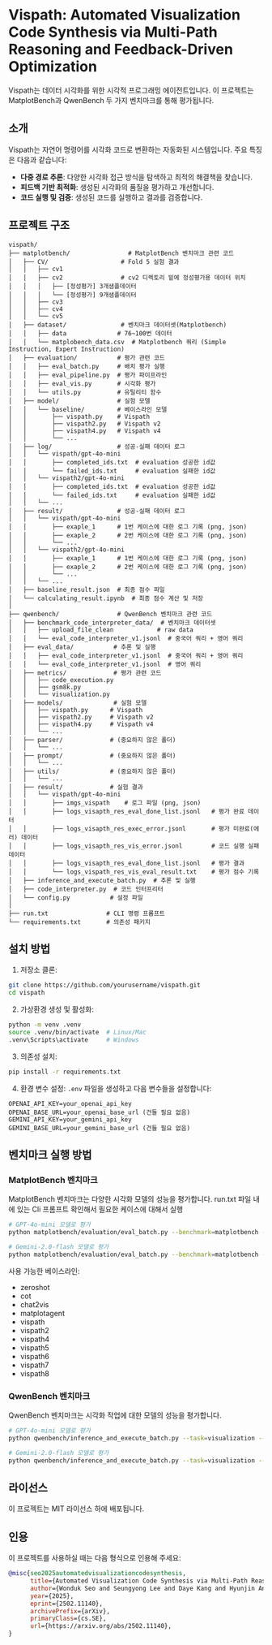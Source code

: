 # Vispath: Automated Visualization Code Synthesis via Multi-Path Reasoning and Feedback-Driven Optimization

Vispath는 데이터 시각화를 위한 시각적 프로그래밍 에이전트입니다. 이 프로젝트는 MatplotBench과 QwenBench 두 가지 벤치마크를 통해 평가됩니다.

## 소개

Vispath는 자연어 명령어를 시각화 코드로 변환하는 자동화된 시스템입니다. 주요 특징은 다음과 같습니다:

- **다중 경로 추론**: 다양한 시각화 접근 방식을 탐색하고 최적의 해결책을 찾습니다.
- **피드백 기반 최적화**: 생성된 시각화의 품질을 평가하고 개선합니다.
- **코드 실행 및 검증**: 생성된 코드를 실행하고 결과를 검증합니다.

## 프로젝트 구조

```
vispath/
├── matplotbench/                # MatplotBench 벤치마크 관련 코드
│   ├── CV/                    # Fold 5 실험 결과
│   │   ├── cv1
│   │   ├── cv2                # cv2 디렉토리 밑에 정성평가용 데이터 위치
│   │   │   ├── [정성평가] 3개샘플데이터
│   │   │   └── [정성평가] 9개샘플데이터
│   │   ├── cv3
│   │   ├── cv4
│   │   └── cv5 
│   ├── dataset/               # 벤치마크 데이터셋(Matplotbench)
│   │   ├── data              # 76~100번 데이터
│   │   └── matplobench_data.csv  # Matplotbench 쿼리 (Simple Instruction, Expert Instruction)
│   ├── evaluation/           # 평가 관련 코드
│   │   ├── eval_batch.py     # 배치 평가 실행
│   │   ├── eval_pipeline.py  # 평가 파이프라인
│   │   ├── eval_vis.py       # 시각화 평가
│   │   └── utils.py          # 유틸리티 함수
│   ├── model/                # 실험 모델
│   │   └── baseline/         # 베이스라인 모델
│   │       ├── vispath.py    # Vispath
│   │       ├── vispath2.py   # Vispath v2
│   │       ├── vispath4.py   # Vispath v4
│   │       └── ...
│   ├── log/                  # 성공-실패 데이터 로그
│   │   └── vispath/gpt-4o-mini 
│   │       ├── completed_ids.txt  # evaluation 성공한 id값
│   │       └── failed_ids.txt     # evaluation 실패한 id값
│   │   └── vispath2/gpt-4o-mini 
│   │       ├── completed_ids.txt  # evaluation 성공한 id값
│   │       └── failed_ids.txt     # evaluation 실패한 id값
│   │   └── ...
│   ├── result/               # 성공-실패 데이터 로그
│   │   └── vispath/gpt-4o-mini 
│   │       ├── exaple_1      # 1번 케이스에 대한 로그 기록 (png, json)
│   │       ├── exaple_2      # 2번 케이스에 대한 로그 기록 (png, json)
│   │       └── ...
│   │   └── vispath2/gpt-4o-mini 
│   │       ├── exaple_1      # 1번 케이스에 대한 로그 기록 (png, json)
│   │       ├── exaple_2      # 2번 케이스에 대한 로그 기록 (png, json)
│   │       └── ...
│   │   └── ...
│   ├── baseline_result.json  # 최종 점수 파일
│   └── calculating_result.ipynb  # 최종 점수 계산 및 저장
│
├── qwenbench/                # QwenBench 벤치마크 관련 코드
│   ├── benchmark_code_interpreter_data/  # 벤치마크 데이터셋
│   │   ├── upload_file_clean            # raw data
│   │   └── eval_code_interpreter_v1.jsonl  # 중국어 쿼리 + 영어 쿼리
│   ├── eval_data/           # 추론 및 실행
│   │   ├── eval_code_interpreter_v1.jsonl  # 중국어 쿼리 + 영어 쿼리
│   │   └── eval_code_interpreter_v1.jsonl  # 영어 쿼리
│   ├── metrics/             # 평가 관련 코드
│   │   ├── code_execution.py
│   │   ├── gsm8k.py
│   │   └── visualization.py
│   ├── models/              # 실험 모델
│   │   ├── vispath.py      # Vispath
│   │   ├── vispath2.py     # Vispath v2
│   │   ├── vispath4.py     # Vispath v4
│   │   └── ...
│   ├── parser/             # (중요하지 않은 폴더)
│   │   └── ...
│   ├── prompt/             # (중요하지 않은 폴더)
│   │   └── ...
│   ├── utils/              # (중요하지 않은 폴더)
│   │   └── ...
│   ├── result/             # 실험 결과
│   │   └── vispath/gpt-4o-mini
│   │       ├── imgs_vispath    # 로그 파일 (png, json)
│   │       ├── logs_visapth_res_eval_done_list.jsonl   # 평가 완료 데이터
│   │       ├── logs_visapth_res_exec_error.jsonl       # 평가 미완료(에러) 데이터
│   │       ├── logs_visapth_res_vis_error.jsonl        # 코드 실행 실패 데이터
│   │       ├── logs_visapth_res_eval_done_list.jsonl   # 평가 결과
│   │       └── logs_vispath_res_vis_eval_result.txt    # 평가 점수 기록
│   ├── inference_and_execute_batch.py  # 추론 및 실행
│   ├── code_interpreter.py  # 코드 인터프리터
│   └── config.py           # 설정 파일
│
├── run.txt                # CLI 명령 프롬프트
└── requirements.txt       # 의존성 패키지
```

## 설치 방법

1. 저장소 클론:
```bash
git clone https://github.com/yourusername/vispath.git
cd vispath
```

2. 가상환경 생성 및 활성화:
```bash
python -m venv .venv
source .venv/bin/activate  # Linux/Mac
.venv\Scripts\activate     # Windows
```

3. 의존성 설치:
```bash
pip install -r requirements.txt
```

4. 환경 변수 설정:
`.env` 파일을 생성하고 다음 변수들을 설정합니다:
```
OPENAI_API_KEY=your_openai_api_key
OPENAI_BASE_URL=your_openai_base_url (건들 필요 없음)
GEMINI_API_KEY=your_gemini_api_key
GEMINI_BASE_URL=your_gemini_base_url (건들 필요 없음)
```

## 벤치마크 실행 방법

### MatplotBench 벤치마크

MatplotBench 벤치마크는 다양한 시각화 모델의 성능을 평가합니다. 
run.txt 파일 내에 있는 Cli 프롬프트 확인해서 필요한 케이스에 대해서 실행 

```bash
# GPT-4o-mini 모델로 평가
python matplotbench/evaluation/eval_batch.py --benchmark=matplotbench --baseline=vispath --model=gpt-4o-mini

# Gemini-2.0-flash 모델로 평가
python matplotbench/evaluation/eval_batch.py --benchmark=matplotbench --baseline=vispath --model=gemini-2.0-flash
```

사용 가능한 베이스라인:
- zeroshot
- cot
- chat2vis
- matplotagent
- vispath
- vispath2
- vispath4
- vispath5
- vispath6
- vispath7
- vispath8

### QwenBench 벤치마크

QwenBench 벤치마크는 시각화 작업에 대한 모델의 성능을 평가합니다.

```bash
# GPT-4o-mini 모델로 평가
python qwenbench/inference_and_execute_batch.py --task=visualization --model=gpt-4o-mini --baseline=vispath

# Gemini-2.0-flash 모델로 평가
python qwenbench/inference_and_execute_batch.py --task=visualization --model=gemini-2.0-flash --baseline=vispath
```

## 라이선스

이 프로젝트는 MIT 라이선스 하에 배포됩니다.

## 인용

이 프로젝트를 사용하실 때는 다음 형식으로 인용해 주세요:

```bibtex
@misc{seo2025automatedvisualizationcodesynthesis,
      title={Automated Visualization Code Synthesis via Multi-Path Reasoning and Feedback-Driven Optimization}, 
      author={Wonduk Seo and Seungyong Lee and Daye Kang and Hyunjin An and Zonghao Yuan and Seunghyun Lee},
      year={2025},
      eprint={2502.11140},
      archivePrefix={arXiv},
      primaryClass={cs.SE},
      url={https://arxiv.org/abs/2502.11140}, 
}
``` 